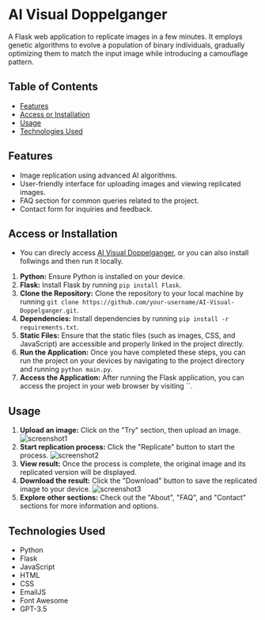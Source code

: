 # AI Visual Doppelganger
A Flask web application to replicate images in a few minutes. It employs genetic algorithms to evolve a population of binary individuals, gradually optimizing them to match the input image while introducing a camouflage pattern.

## Table of Contents
- [Features](#features)
- [Access or Installation](#access-or-installation)
- [Usage](#usage)
- [Technologies Used](#technologies-used)

## Features
- Image replication using advanced AI algorithms.
- User-friendly interface for uploading images and viewing replicated images.
- FAQ section for common queries related to the project.
- Contact form for inquiries and feedback. 

## <a name="#access-or-installation"></a>Access or Installation
- You can direcly access [AI Visual Doppelganger](https://ai-visual-doppelganger.onrender.com), or you can also install follwings and then run it locally. 
1. **Python:** Ensure Python is installed on your device.
2. **Flask:** Install Flask by running `pip install Flask`.
3. **Clone the Repository:** Clone the repository to your local machine by running `git clone https://github.com/your-username/AI-Visual-Doppelganger.git`.
4. **Dependencies:** Install dependencies by running `pip install -r requirements.txt`.
5. **Static Files:** Ensure that the static files (such as images, CSS, and JavaScript) are accessible and properly linked in the project directly.
6. **Run the Application:** Once you have completed these steps, you can run the project on your devices by navigating to the project directory and running `python main.py`.
7. **Access the Application:** After running the Flask application, you can access the project in your web browser by visiting ``.

## Usage
1. **Upload an image:** Click on the "Try" section, then upload an image.
![screenshot1](https://github.com/Ryo-samurai6340/AIVisualDoppelganger-image-replicator/assets/131563887/74a862d6-5560-400f-be91-2365108a7c2f)
2. **Start replication process:** Click the "Replicate" button to start the process.
![screenshot2](https://github.com/Ryo-samurai6340/AIVisualDoppelganger-image-replicator/assets/131563887/bd6f0b02-9728-495b-9e47-6d719aa6ad4e)
3. **View result:** Once the process is complete, the original image and its replicated version will be displayed.
4. **Download the result:** Click the "Download" button to save the replicated image to your device.
![screenshot3](https://github.com/Ryo-samurai6340/AIVisualDoppelganger-image-replicator/assets/131563887/2ef2343f-8a6d-4b8e-9548-d3d7577a7eca)
5. **Explore other sections:** Check out the "About", "FAQ", and "Contact" sections for more information and options.

## <a name="#technologies-used"></a>Technologies Used
- Python
- Flask
- JavaScript
- HTML
- CSS
- EmailJS
- Font Awesome
- GPT-3.5

